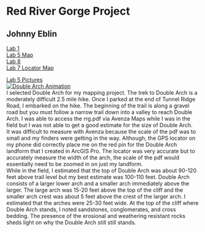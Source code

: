 # Red River Gorge Project
## Johnny Eblin
[Lab 1](https://github.com/jseb223/rrg/blob/master/lab-01/index.html) <br />
[Lab 5 Map](https://github.com/jseb223/rrg/blob/master/rrg.pdf) <br />
[Lab 8](https://jseb223.github.io/rrg/lab-09(Lab8Webpage)/) <br />
[Lab 7 Locator Map](https://github.com/jseb223/rrg/blob/master/Double_Arch_Layout_Cliffs_40ft_72dpi.jpg) <br />

[Lab 5 Pictures](https://github.com/jseb223/rrg/tree/master/Field_Trip_Pictures(Lab5)) <br />
[![Double Arch Animation](http://img.youtube.com/vi/w7gxTa23bew/0.jpg)](https://www.youtube.com/watch?v=w7gxTa23bew) <br />
I selected Double Arch for my mapping project. The trek to Double Arch is a moderately difficult 2.5 mile hike. Once I parked at the end of Tunnel Ridge Road, I embarked on the hike. The beginning of the trail is along a gravel road but you must follow a narrow trail down into a valley to reach Double Arch. I was able to access the rrg.pdf via Avenza Maps while I was in the field but I was not able to get a good estimate for the size of Double Arch. <br />
It was difficult to measure with Avenza because the scale of the pdf was to small and my finders were getting in the way. Although, the GPS locator on my phone did correctly place me on the red pin for the Double Arch landform that I created in ArcGIS Pro. The locator was very accurate but to accurately measure the width of the arch, the scale of the pdf would essentially need to be zoomed in on just my landform. <br />
While in the field, I estimated that the top of Double Arch was about 90-120 feet above trail level but my best estimate was 100-110 feet. Double Arch consists of a larger lower arch and a smaller arch immediately above the larger. The large arch was 15-20 feet above the top of the cliff and the smaller arch crest was about 5 feet above the crest of the larger arch. I estimated that the arches were 25-30 feet wide. At the top of the cliff where Double Arch stands, I noted sandstones, conglomerates, and cross bedding. The presence of the erosional and weathering resistant rocks sheds light on why the Double Arch still still stands.